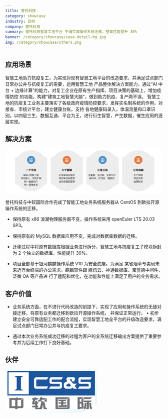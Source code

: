 ```yaml
---
title: 誉托科技
category: showcase
industry: 其他
company: 誉托科技
summary: 誉托科技智慧工地平台 平滑完成操作系统迁移，整体性能提升 30%
banner: /category/showcase/case-detail-bg.jpg
img: /category/showcase/others.png
---
```


## 应用场景

智慧工地助力抗疫复工，为实现对现有智慧工地平台的改造要求，并满足试点部门日常办公并与抗疫复工的需要，运用智慧工地 产品整体解决方案能力，通过“AI 中台 + 边缘计算”的能力，对复工企业在原有生产指挥、项目决策的基础上，增加疫情防控 的功能，构建“建筑工地智慧大脑”，做到助力抗疫、复产两不误。 智慧工地的抗疫复工业务主要落实了各级政府疫情防控要求，发挥实名制系统的作用，对接省、市统计平台，建立健康台账，支持 各地健康码录入，体温测量和口罩识别。以四层三生、数据互通、平台为王，进行衍生智慧，产生数据，催生应用的逐层实现。

## 解决方案

<img src="./O6.png"/>

誉托科技与中软国际合作完成了智能工地业务系统服务器从 CentOS 到欧拉开源操作系统的迁移。

- 保持原有 x86 浪潮物理服务器不变，操作系统采用 openEuler LTS 20.03 SP3。 
- 保持原有的 MySQL 数据库应用不变，完成对数据库数据的迁移。 
- 迁移过程中将原有数据库根据业务进行拆分，智慧工地与抗疫复工子模块拆封为 2 个独立的数据库，性能提升 30%。

-	项目全部基于银河麒麟操作系统 V10 为安全底座。为满足 某省烟草专卖局未来近万台终端的办公需求，麒麟软件跟 腾讯云、神通数据库、宝蓝德中间件、泛微 OA 等产品进 行了适配和优化，在功能和性能上满足了用户的业务需求。

## 客户价值
- 业务系统方面，在不进行代码改造的前提下，实现了应用和操作系统的无缝对接迁移，将原有业务都迁移到欧拉开源操作系统， 并保证正常运行。 • 初步建立安全可靠适配工作的配合流程，实现智慧工地全平台的升级改造要求，满足试点部门日常办公并与抗疫复工要求。 

- 通过本次业务系统成功迁移的过程为客户的全系统迁移输出方案提供了重要参考并为后续工作打下良好基础。

## 伙伴

<img src="./zhongruan.png"/>
